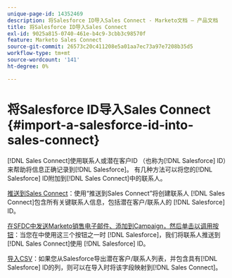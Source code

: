 ```yaml
---
unique-page-id: 14352469
description: 将Salesforce ID导入Sales Connect - Marketo文档 — 产品文档
title: 将Salesforce ID导入Sales Connect
exl-id: 9025a815-0740-461e-b4c9-3cbb3c98570f
feature: Marketo Sales Connect
source-git-commit: 26573c20c411208e5a01aa7ec73a97e7208b35d5
workflow-type: tm+mt
source-wordcount: '141'
ht-degree: 0%

---
```


# 将Salesforce ID导入Sales Connect {#import-a-salesforce-id-into-sales-connect}

[!DNL Sales Connect]使用联系人或潜在客户ID （也称为[!DNL Salesforce] ID）来帮助将信息正确记录到[!DNL Salesforce]。 有几种方法可以将您的[!DNL Salesforce] ID附加到[!DNL Sales Connect]中的联系人。

[推送到Sales Connect](/help/marketo/product-docs/marketo-sales-connect/crm/salesforce-customization/push-to-sales-connect.md)：使用“推送到Sales Connect”将创建联系人
[!DNL Sales Connect]包含所有关键联系人信息，包括潜在客户/联系人的
[!DNL Salesforce] ID。

[在SFDC中发送Marketo销售电子邮件、添加到Campaign，然后单击以调用按钮](/help/marketo/product-docs/marketo-sales-connect/crm/salesforce-customization/how-to-install-sales-connect-buttons-in-salesforce.md)：当您在中使用这三个按钮之一时
[!DNL Salesforce]，我们将联系人推送到
[!DNL Sales Connect]使用
[!DNL Salesforce] ID。

[导入CSV](/help/marketo/product-docs/marketo-sales-connect/people/managing-contacts/import-contacts-via-csv.md)：如果您从Salesforce导出潜在客户/联系人列表，并包含具有[!DNL Salesforce] ID的列，则可以在导入时将该字段映射到[!DNL Sales Connect]。
